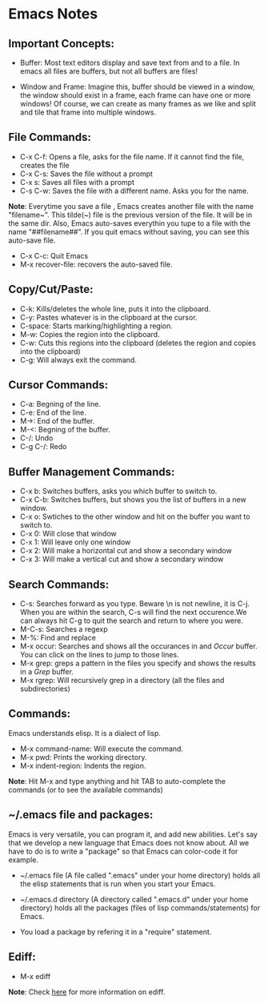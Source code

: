 # Emacs Notes

## Important Concepts:

* Buffer:
Most text editors display and save text from and to a file. In emacs all files are buffers, but not all buffers are files!

* Window and Frame:
Imagine this, buffer should be viewed in a window, the window should exist in a frame, each frame can have one or more windows!
Of course, we can create as many frames as we like and split and tile that frame into multiple windows.

## File Commands:
* C-x C-f: Opens a file, asks for the file name. If it cannot find the file, creates the file
* C-x C-s: Saves the file without a prompt
* C-x s: Saves all files with a prompt
* C-s C-w: Saves the file with a different name. Asks you for the name.

**Note**:
Everytime you save a file , Emacs creates another file with the name "filename~". This tilde(~) file is the previous version of the file. It will be in the same dir. Also, Emacs auto-saves everythin you tupe to a file with the name "##filename##". If you quit emacs without saving, you can see this auto-save file.

* C-x C-c: Quit Emacs
* M-x recover-file: recovers the auto-saved file.

## Copy/Cut/Paste:
* C-k: Kills/deletes the whole line, puts it into the clipboard.
* C-y: Pastes whatever is in the clipboard at the cursor.
* C-space: Starts marking/highlighting a region.
* M-w: Copies the region into the clipboard.
* C-w: Cuts this regions into the clipboard (deletes the region and copies into the clipboard)
* C-g: Will always exit the command.

## Cursor Commands:
* C-a: Begning of the line.
* C-e: End of the line.
* M->: End of the buffer.
* M-<: Begning of the buffer.
* C-/: Undo
* C-g C-/: Redo

## Buffer Management Commands:
* C-x b: Switches buffers, asks you which buffer to switch to.
* C-x C-b: Switches buffers, but shows you the list of buffers in a new window.
* C-x o: Swtiches to the other window and hit <enter> on the buffer you want to switch to.
* C-x 0: Will close that window
* C-x 1: Will leave only one window
* C-x 2: Will make a horizontal cut and show a secondary window
* C-x 3: Will make a vertical cut and show a secondary window

## Search Commands:
* C-s: Searches forward as you type. Beware \n is not newline, it is C-j. When you are within the search, C-s will find the next occurence.We can always hit C-g to quit the search and return to where you were.
* M-C-s: Searches a regexp
* M-%: Find and replace
* M-x occur: Searches and shows all the occurances in and *Occur* buffer. You can click on the lines to jump to those lines.
* M-x grep: greps a pattern in the files you specify and shows the results in a *Grep* buffer.
* M-x rgrep: Will recursively grep in a directory (all the files and subdirectories)

## Commands:
Emacs understands elisp. It is a dialect of lisp.
* M-x command-name: Will execute the command.
* M-x pwd: Prints the working directory.
* M-x indent-region: Indents the region.

**Note**:
Hit M-x and type anything and hit TAB to auto-complete the commands (or to see the available commands)

## ~/.emacs file and packages:
Emacs is very versatile, you can program it, and add new abilities. Let's say that we develop a new language that Emacs does not know about. All we have to do is to write a "package" so that Emacs can color-code it for example.

* ~/.emacs file (A file called ".emacs" under your home directory) holds all the elisp statements that is run when you start your Emacs.

* ~/.emacs.d directory (A directory called ".emacs.d" under your home directory) holds all the packages (files of lisp commands/statements) for Emacs.

* You load a package by refering it in a "require" statement. 

## Ediff:
* M-x ediff 

**Note**: Check [here](http://www.gnu.org/software/emacs/manual/html_mono/ediff.html) for more information on ediff.
